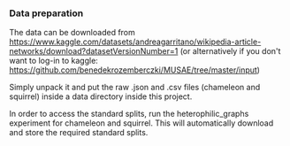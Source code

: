 ### Data preparation

The data can be downloaded from https://www.kaggle.com/datasets/andreagarritano/wikipedia-article-networks/download?datasetVersionNumber=1
(or alternatively if you don't want to log-in to kaggle: https://github.com/benedekrozemberczki/MUSAE/tree/master/input)

Simply unpack it and put the raw .json and .csv files (chameleon and squirrel) 
inside a data directory inside this project. 

In order to access the standard splits, run the heterophilic_graphs experiment for chameleon and squirrel. 
This will automatically download and store the required standard splits.
